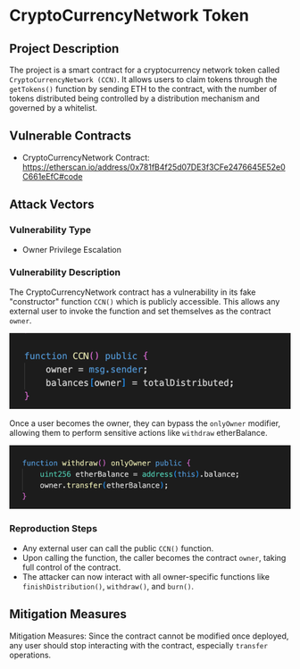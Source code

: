 # CryptoCurrencyNetwork Token

## Project Description
The project is a smart contract for a cryptocurrency network token called `CryptoCurrencyNetwork (CCN)`. It allows users to claim tokens through the `getTokens()` function by sending ETH to the contract, with the number of tokens distributed being controlled by a distribution mechanism and governed by a whitelist.

## Vulnerable Contracts
- CryptoCurrencyNetwork Contract: https://etherscan.io/address/0x781fB4f25d07DE3f3CFe2476645E52e0C661eEfC#code
## Attack Vectors
### Vulnerability Type
- Owner Privilege Escalation

### Vulnerability Description
The CryptoCurrencyNetwork contract has a vulnerability in its fake "constructor" function `CCN()` which is publicly accessible. This allows any external user to invoke the function and set themselves as the contract `owner`.

![img1.jpeg](img1.jpeg)

Once a user becomes the owner, they can bypass the `onlyOwner` modifier, allowing them to perform sensitive actions like `withdraw` etherBalance.

![img2.jpeg](img2.jpeg)

### Reproduction Steps
- Any external user can call the public `CCN()` function. 
- Upon calling the function, the caller becomes the contract `owner`, taking full control of the contract. 
- The attacker can now interact with all owner-specific functions like `finishDistribution()`, `withdraw()`, and `burn()`.

## Mitigation Measures
Mitigation Measures: Since the contract cannot be modified once deployed, any user should stop interacting with the contract, especially `transfer` operations.
